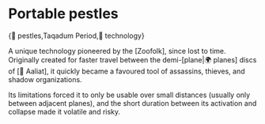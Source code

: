# Portable pestles

{🚪 pestles,Taqadum Period,🔧 technology}

A unique technology pioneered by the [Zoofolk], since lost to time. Originally created for faster travel between the demi-[plane|🌍 planes] discs of [🐐 Aaliat], it quickly became a favoured tool of assassins, thieves, and shadow organizations.

Its limitations forced it to only be usable over small distances (usually only between adjacent planes), and the short duration between its activation and collapse made it volatile and risky.
